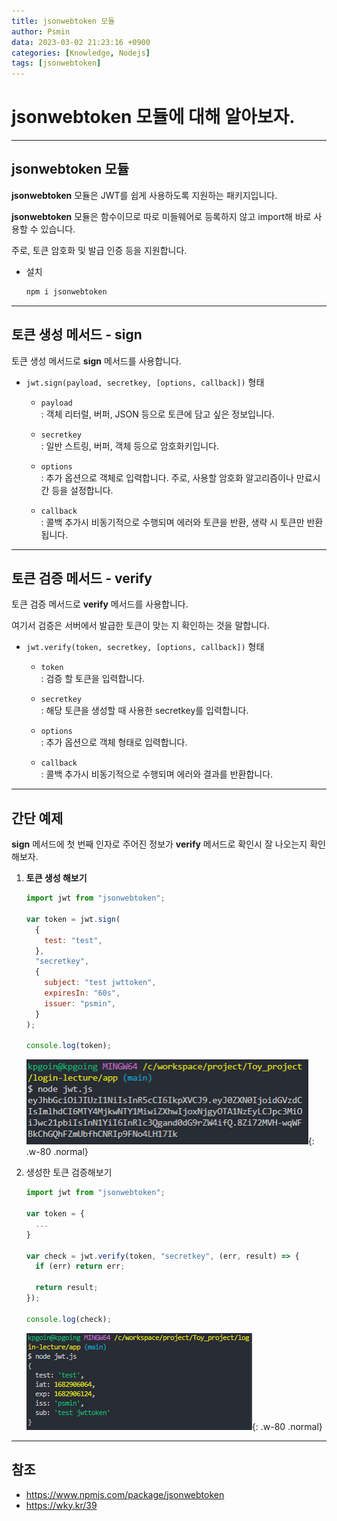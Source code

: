 ```yaml
---
title: jsonwebtoken 모듈
author: Psmin
data: 2023-03-02 21:23:16 +0900
categories: [Knowledge, Nodejs]
tags: [jsonwebtoken]
---
```


# jsonwebtoken 모듈에 대해 알아보자.

---

## jsonwebtoken 모듈

**jsonwebtoken** 모듈은 JWT를 쉽게 사용하도록 지원하는 패키지입니다.

**jsonwebtoken** 모듈은 함수이므로 따로 미들웨어로 등록하지 않고 import해 바로 사용할 수 있습니다.

주로, 토큰 암호화 및 발급 인증 등을 지원합니다.

- 설치
  ```js
  npm i jsonwebtoken
  ```

---

## 토큰 생성 메서드 - sign

토큰 생성 메서드로 **sign** 메서드를 사용합니다.

- `jwt.sign(payload, secretkey, [options, callback])` 형태

  - `payload`  
    : 객체 리터럴, 버퍼, JSON 등으로 토큰에 담고 싶은 정보입니다.

  - `secretkey`  
    : 일반 스트링, 버퍼, 객체 등으로 암호화키입니다.

  - `options`  
    : 추가 옵션으로 객체로 입력합니다. 주로, 사용할 암호화 알고리즘이나 만료시간 등을 설정합니다.

  - `callback`  
    : 콜백 추가시 비동기적으로 수행되며 에러와 토큰을 반환, 생략 시 토큰만 반환됩니다.

---

## 토큰 검증 메서드 - verify

토큰 검증 메서드로 **verify** 메서드를 사용합니다.

여기서 검증은 서버에서 발급한 토큰이 맞는 지 확인하는 것을 말합니다.

- `jwt.verify(token, secretkey, [options, callback])` 형태

  - `token`  
    : 검증 할 토큰을 입력합니다.

  - `secretkey`  
    : 해당 토큰을 생성할 때 사용한 secretkey를 입력합니다.

  - `options`  
    : 추가 옵션으로 객체 형태로 입력합니다.

  - `callback`  
    : 콜백 추가시 비동기적으로 수행되며 에러와 결과를 반환합니다.

---

## 간단 예제

**sign** 메서드에 첫 번째 인자로 주어진 정보가 **verify** 메서드로 확인시 잘 나오는지 확인해보자.

1. **토큰 생성 해보기**

   ```js
   import jwt from "jsonwebtoken";

   var token = jwt.sign(
     {
       test: "test",
     },
     "secretkey",
     {
       subject: "test jwttoken",
       expiresIn: "60s",
       issuer: "psmin",
     }
   );

   console.log(token);
   ```

   ![jwt-ex-01](/assets/img/jwt-ex-01.png){: .w-80 .normal}

2. 생성한 토큰 검증해보기

   ```js
   import jwt from "jsonwebtoken";

   var token = {
     ...
   }

   var check = jwt.verify(token, "secretkey", (err, result) => {
     if (err) return err;

     return result;
   });

   console.log(check);

   ```

   ![jwt-ex-02](/assets/img/jwt-ex-02.png){: .w-80 .normal}

---

## 참조

- <https://www.npmjs.com/package/jsonwebtoken>
- <https://wky.kr/39>
